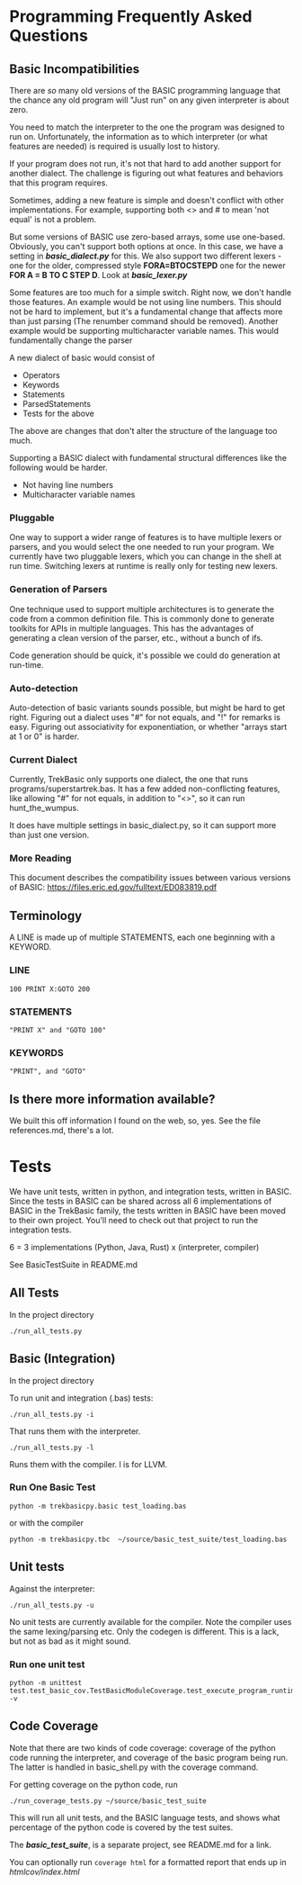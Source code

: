 # Programming Frequently Asked Questions

## Basic Incompatibilities

There are *so* many old versions of the BASIC programming language that the chance any old program will 
"Just run" on any given interpreter is about zero. 

You need to match the interpreter to the one the program was designed to run on. Unfortunately, the information
as to which interpreter (or what features are needed) is required is usually lost to history. 

If your program does not run, it's not that hard to add another support for another dialect. 
The challenge is figuring out what features and behaviors that this program requires. 
       
Sometimes, adding a new feature is simple and doesn't conflict with other implementations. For example, supporting both
<> and # to mean 'not equal' is not a problem.

But some versions of BASIC use zero-based arrays, some use one-based. Obviously, you can't support
both options at once. In this case, we have a setting in ***basic_dialect.py*** for this. We also support two 
different lexers - one for the older, compressed style **FORA=BTOCSTEPD** one for the newer **FOR A = B TO C STEP D**.
Look at ***basic_lexer.py***

Some features are too much for a simple switch. Right now, we don't handle those features. An example would be not 
using line numbers. This should not be hard to implement, but it's a fundamental change that affects more than
just parsing (The renumber command should be removed). Another example would be supporting multicharacter variable 
names. This would fundamentally change the parser


A new dialect of basic would consist of

* Operators
* Keywords
* Statements
* ParsedStatements
* Tests for the above

The above are changes that don't alter the structure
of the language too much. 

Supporting a BASIC dialect with fundamental structural
differences like the following would be harder.

* Not having line numbers
* Multicharacter variable names


### Pluggable
One way to support a wider range of features is to have multiple lexers or parsers, 
and you would select the one needed to run your program. We currently have two pluggable lexers, which
you can change in the shell at run time. Switching lexers at runtime is really only for testing new lexers.
 
### Generation of Parsers
One technique used to support multiple architectures is to generate the code from a common definition file. This 
is commonly done to generate toolkits for APIs in multiple languages. This has the advantages of generating a clean 
version of the parser, etc., without a bunch of ifs. 

Code generation should be quick, it's possible we could do generation at run-time.

### Auto-detection
Auto-detection of basic variants sounds possible, but might be hard to get right. Figuring out a dialect uses
"#" for not equals, and "!" for remarks is easy. Figuring out associativity for exponentiation, or whether 
"arrays start at 1 or 0" is harder.

### Current Dialect
Currently, TrekBasic only supports one dialect, the one that runs 
programs/superstartrek.bas. It has a few added non-conflicting features, like allowing
"#" for not equals, in addition to "<>", so it can run hunt_the_wumpus.

It does have multiple settings in basic_dialect.py, so it can support more than just one version.
 
### More Reading
This document describes the compatibility issues between various versions of BASIC: 
 https://files.eric.ed.gov/fulltext/ED083819.pdf


## Terminology
A LINE is made up of multiple STATEMENTS, each one beginning with a KEYWORD.

### LINE
    100 PRINT X:GOTO 200
### STATEMENTS
    "PRINT X" and "GOTO 100"
### KEYWORDS
    "PRINT", and "GOTO"


## Is there more information available?
We built this off information I found on the web, so, yes.
See the file references.md, there's a lot.


# Tests

We have unit tests, written in python, and integration tests, written in BASIC. Since the tests in BASIC 
can be shared across all 6 implementations of BASIC in the TrekBasic family, the tests written in BASIC
have been moved to their own project. You'll need to check out that project to run the integration tests.

6 = 3 implementations (Python, Java, Rust) x (interpreter, compiler)

See BasicTestSuite in README.md

## All Tests
In the project directory

```./run_all_tests.py```

## Basic (Integration)
In the project directory

To run unit and integration (.bas) tests:

```./run_all_tests.py -i```

That runs them with the interpreter.

```./run_all_tests.py -l```

Runs them with the compiler. l is for LLVM.

### Run One Basic Test

```
python -m trekbasicpy.basic test_loading.bas
```
or with the compiler
```
python -m trekbasicpy.tbc  ~/source/basic_test_suite/test_loading.bas
```

## Unit tests
Against the interpreter:

```./run_all_tests.py -u```

No unit tests are currently available for the compiler. Note the compiler
uses the same lexing/parsing etc. Only the codegen is different. 
This is a lack, but not as bad as it might sound.

### Run one unit test

```
python -m unittest test.test_basic_cov.TestBasicModuleCoverage.test_execute_program_runtime_error -v
```

## Code Coverage

Note that there are two kinds of code coverage: coverage of the python code running the interpreter,
and coverage of the basic program being run. The latter is handled in basic_shell.py with the coverage
command.

For getting coverage on the python code, run
```
./run_coverage_tests.py ~/source/basic_test_suite
```
This will run all unit tests, and the BASIC language tests, and shows what percentage of the
python code is covered by the test suites.

The ***basic_test_suite***, is a separate project, see README.md for a link. 

You can optionally run
```coverage html```
for a formatted report that ends up in *htmlcov/index.html*